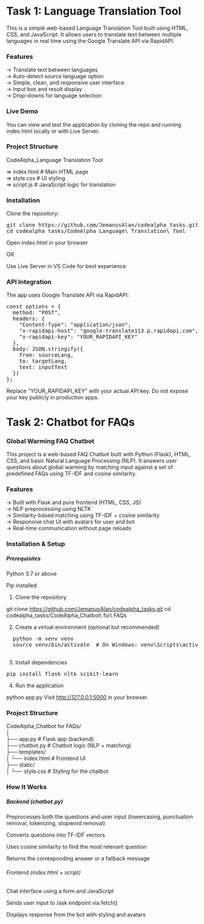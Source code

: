 # Task 1: Language Translation Tool

This is a simple web-based Language Translation Tool built using HTML, CSS, and JavaScript. It allows users to translate text between multiple languages in real time using the Google Translate API via RapidAPI.

### Features

-> Translate text between languages <br>
-> Auto-detect source language option <br>
-> Simple, clean, and responsive user interface <br>
-> Input box and result display <br>
-> Drop-downs for language selection

### Live Demo

You can view and test the application by cloning the repo and running index.html locally or with Live Server.

### Project Structure

CodeAlpha_Language Translation Tool

=> index.html       # Main HTML page <br>
=> style.css        # UI styling <br>
=> script.js        # JavaScript logic for translation

### Installation

Clone the repository:
<pre>
git clone https://github.com/JemanusAlan/codealpha_tasks.git 
cd codealpha_tasks/CodeAlpha_Language\ Translation\ Tool
</pre>

Open index.html in your browser

OR

Use Live Server in VS Code for best experience

### API Integration

The app uses Google Translate API via RapidAPI:

<pre>const options = {
  method: "POST",
  headers: {
    "Content-Type": "application/json",
    "x-rapidapi-host": "google-translate113.p.rapidapi.com",
    "x-rapidapi-key": "YOUR_RAPIDAPI_KEY"
  },
  body: JSON.stringify({
    from: sourceLang,
    to: targetLang,
    text: inputText
  })
};</pre>

Replace "YOUR_RAPIDAPI_KEY" with your actual API key.
Do not expose your key publicly in production apps.

# Task 2: Chatbot for FAQs

### Global Warming FAQ Chatbot

This project is a web-based FAQ Chatbot built with Python (Flask), HTML, CSS, and basic Natural Language Processing (NLP). It answers user questions about global warming by matching input against a set of predefined FAQs using TF-IDF and cosine similarity.

### Features

-> Built with Flask and pure frontend (HTML, CSS, JS) <br>
-> NLP preprocessing using NLTK <br>
-> Similarity-based matching using TF-IDF + cosine similarity <br>
-> Responsive chat UI with avatars for user and bot <br>
-> Real-time communication without page reloads 

### Installation & Setup

##### Prerequisites

Python 3.7 or above

Pip installed

1. Clone the repository

  git clone https://github.com/JemanusAlan/codealpha_tasks.git
  cd codealpha_tasks/CodeAlpha_Chatbot\ for\ FAQs

2. Create a virtual environment (optional but recommended)

  <pre>
  python -m venv venv
  source venv/bin/activate  # On Windows: venv\Scripts\activate
  </pre>

3. Install dependencies

  <pre>pip install flask nltk scikit-learn</pre>

4. Run the application

python app.py
Visit http://127.0.0.1:5000 in your browser.

### Project Structure

CodeAlpha_Chatbot for FAQs/<br>
│ <br>
├── app.py               # Flask app (backend) <br>
├── chatbot.py           # Chatbot logic (NLP + matching) <br>
├── templates/ <br>
│   └── index.html       # Frontend UI <br>
├── static/ <br>
│   └── style.css        # Styling for the chatbot 

### How It Works

##### Backend (chatbot.py)

Preprocesses both the questions and user input (lowercasing, punctuation removal, tokenizing, stopword removal)

Converts questions into TF-IDF vectors

Uses cosine similarity to find the most relevant question

Returns the corresponding answer or a fallback message

###### Frontend (index.html + script)

Chat interface using a form and JavaScript

Sends user input to /ask endpoint via fetch()

Displays response from the bot with styling and avatars
